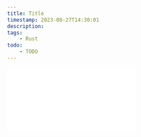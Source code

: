 ```yaml
---
title: Title
timestamp: 2023-08-27T14:30:01
description:
tags:
    - Rust
todo:
    - TODO
---
```


![](examples/hello.rs)

